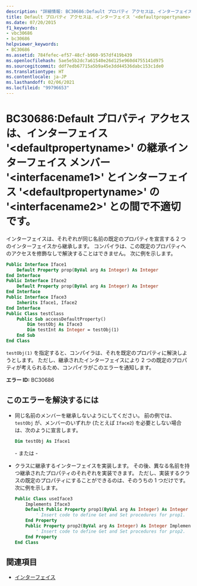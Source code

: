 ```yaml
---
description: "詳細情報: BC30686:Default プロパティ アクセスは、インターフェイス '<defaultpropertyname>' の継承インターフェイス メンバー '<interfacename1>' とインターフェイス '<defaultpropertyname>' の '<interfacename2>' との間で不適切です"
title: Default プロパティ アクセスは、インターフェイス '<defaultpropertyname>' の継承インターフェイス メンバー '<interfacename1>' とインターフェイス '<defaultpropertyname>' の '<interfacename2>' との間で不適切です。
ms.date: 07/20/2015
f1_keywords:
- vbc30686
- bc30686
helpviewer_keywords:
- BC30686
ms.assetid: 784fefec-ef57-48cf-b960-957df419b439
ms.openlocfilehash: 5ae5e5b2dc7a61540e26d125e960d4755141d975
ms.sourcegitcommit: ddf7edb67715a5b9a45e3dd44536dabc153c1de0
ms.translationtype: HT
ms.contentlocale: ja-JP
ms.lasthandoff: 02/06/2021
ms.locfileid: "99796653"
---
```

# <a name="bc30686-default-property-access-is-ambiguous-between-the-inherited-interface-members-defaultpropertyname-of-interface-interfacename1-and-defaultpropertyname-of-interface-interfacename2"></a>BC30686:Default プロパティ アクセスは、インターフェイス '\<defaultpropertyname>' の継承インターフェイス メンバー '\<interfacename1>' とインターフェイス '\<defaultpropertyname>' の '\<interfacename2>' との間で不適切です。

インターフェイスは、それぞれが同じ名前の既定のプロパティを宣言する 2 つのインターフェイスから継承します。 コンパイラは、この既定のプロパティへのアクセスを修飾なしで解決することはできません。 次に例を示します。

```vb
Public Interface Iface1
    Default Property prop(ByVal arg As Integer) As Integer
End Interface
Public Interface Iface2
    Default Property prop(ByVal arg As Integer) As Integer
End Interface
Public Interface Iface3
    Inherits Iface1, Iface2
End Interface
Public Class testClass
    Public Sub accessDefaultProperty()
        Dim testObj As Iface3
        Dim testInt As Integer = testObj(1)
    End Sub
End Class
```

`testObj(1)` を指定すると、コンパイラは、それを既定のプロパティに解決しようとします。 ただし、継承されたインターフェイスにより 2 つの既定のプロパティが考えられるため、コンパイラがこのエラーを通知します。

**エラー ID:** BC30686

## <a name="to-correct-this-error"></a>このエラーを解決するには

- 同じ名前のメンバーを継承しないようにしてください。 前の例では、`testObj` が、メンバーのいずれか (たとえば `Iface2`) を必要としない場合は、次のように宣言します。

  ```vb
  Dim testObj As Iface1
  ```

  \- または -

- クラスに継承するインターフェイスを実装します。 その後、異なる名前を持つ継承されたプロパティのそれぞれを実装できます。 ただし、実装するクラスの既定のプロパティにすることができるのは、そのうちの 1 つだけです。 次に例を示します。

  ```vb
  Public Class useIface3
      Implements Iface3
      Default Public Property prop1(ByVal arg As Integer) As Integer Implements Iface1.prop
          ' Insert code to define Get and Set procedures for prop1.
      End Property
      Public Property prop2(ByVal arg As Integer) As Integer Implements Iface2.prop
          ' Insert code to define Get and Set procedures for prop2.
      End Property
  End Class
  ```

## <a name="see-also"></a>関連項目

- [インターフェイス](../../programming-guide/language-features/interfaces/index.md)
